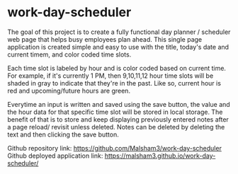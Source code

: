 # work-day-scheduler

The goal of this project is to create a fully functional day planner / scheduler web page that helps busy employees plan ahead.
This single page application is created simple and easy to use with the title, today's date and current timem, and color coded time slots.

Each time slot is labeled by hour and is color coded based on current time. For example, if it's currently 1 PM, then 9,10,11,12 hour time slots will be shaded in gray to indicate that they're in the past. Like so, current hour is red and upcoming/future hours are green.

Everytime an input is written and saved using the save button, the value and the hour data for that specific time slot will be stored in local storage. The benefit of that is to store and keep displaying previously entered notes after a page reload/ revisit unless deleted. Notes can be deleted by deleting the text and then clicking the save button.

Github repository link: https://github.com/Malsham3/work-day-scheduler
Github deployed application link: https://malsham3.github.io/work-day-scheduler/